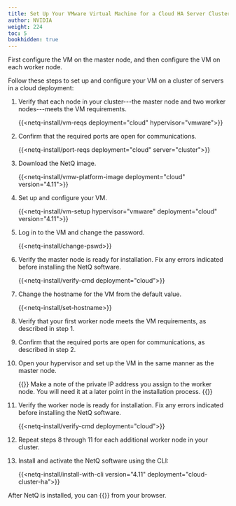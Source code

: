 ```yaml
---
title: Set Up Your VMware Virtual Machine for a Cloud HA Server Cluster
author: NVIDIA
weight: 224
toc: 5
bookhidden: true
---
```

First configure the VM on the master node, and then configure the VM on each worker node.

Follow these steps to set up and configure your VM on a cluster of servers in a cloud deployment:

1. Verify that each node in your cluster---the master node and two worker nodes---meets the VM requirements.

    {{<netq-install/vm-reqs deployment="cloud" hypervisor="vmware">}}

2. Confirm that the required ports are open for communications. 

    {{<netq-install/port-reqs deployment="cloud" server="cluster">}}

3. Download the NetQ image.

    {{<netq-install/vmw-platform-image deployment="cloud" version="4.11">}}

4. Set up and configure your VM.

    {{<netq-install/vm-setup hypervisor="vmware" deployment="cloud" version="4.11">}}

5. Log in to the VM and change the password.

    {{<netq-install/change-pswd>}}

6. Verify the master node is ready for installation. Fix any errors indicated before installing the NetQ software.

    {{<netq-install/verify-cmd deployment="cloud">}}

7. Change the hostname for the VM from the default value.

    {{<netq-install/set-hostname>}}

8. Verify that your first worker node meets the VM requirements, as described in step 1.

9. Confirm that the required ports are open for communications, as described in step 2.

10. Open your hypervisor and set up the VM in the same manner as the master node.

    {{<notice note>}}
Make a note of the private IP address you assign to the worker node. You will need it at a later point in the installation process.
    {{</notice>}}

11. Verify the worker node is ready for installation. Fix any errors indicated before installing the NetQ software.

    {{<netq-install/verify-cmd deployment="cloud">}}

12. Repeat steps 8 through 11 for each additional worker node in your cluster.

13. Install and activate the NetQ software using the CLI:

    {{<netq-install/install-with-cli version="4.11" deployment="cloud-cluster-ha">}}

After NetQ is installed, you can {{<link title="Access the NetQ UI" text="log in to NetQ">}} from your browser.